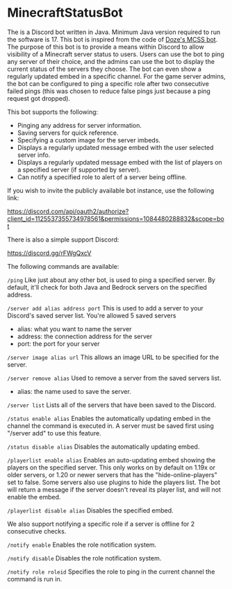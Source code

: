 # MinecraftStatusBot

The is a Discord bot written in Java. Minimum Java version required to run the software is 17. This bot is inspired from the code of [Doze's MCSS bot](https://github.com/Doze42/MCSS). The purpose of this bot is to provide a means within Discord to allow visibility of a Minecraft server status to users. Users can use the bot to ping any server of their choice, and the admins can use the bot to display the current status of the servers they choose. The bot can even show a regularly updated embed in a specific channel. For the game server admins, the bot can be configured to ping a specific role after two consecutive failed pings (this was chosen to reduce false pings just because a ping request got dropped).

This bot supports the following:
- Pinging any address for server information.
- Saving servers for quick reference.
- Specifying a custom image for the server imbeds.
- Displays a regularly updated message embed with the user selected server info.
- Displays a regularly updated message embed with the list of players on a specified server (if supported by server).
- Can notify a specified role to alert of a server being offline.

If you wish to invite the publicly available bot instance, use the following link:

https://discord.com/api/oauth2/authorize?client_id=1125537355734978561&permissions=1084480288832&scope=bot

There is also a simple support Discord: 

https://discord.gg/rFWgQxcV

The following commands are available:

`/ping`
Like just about any other bot, is used to ping a specified server. By default, it'll check for both Java and Bedrock servers on the specified address.

`/server add alias address port`
This is used to add a server to your Discord's saved server list. You're allowed 5 saved servers
- alias: what you want to name the server
- address: the connection address for the server
- port: the port for your server

`/server image alias url`
This allows an image URL to be specified for the server.

`/server remove alias`
Used to remove a server from the saved servers list.
- alias: the name used to save the server.

`/server list`
Lists all of the servers that have been saved to the Discord.

`/status enable alias`
Enables the automatically updating embed in the channel the command is executed in. A server must be saved first using "/server add" to use this feature.

`/status disable alias`
Disables the automatically updating embed.

`/playerlist enable alias`
Enables an auto-updating embed showing the players on the specified server. This only works on by default on 1.19x or older servers, or 1.20 or newer servers that has the "hide-online-players" set to false. Some servers also use plugins to hide the players list. The bot will return a message if the server doesn't reveal its player list, and will not enable the embed.

`/playerlist disable alias`
Disables the specified embed.

We also support notifying a specific role if a server is offline for 2 consecutive checks.

`/notify enable`
Enables the role notification system.

`/notify disable`
Disables the role notification system.

`/notify role roleid`
Specifies the role to ping in the current channel the command is run in.
